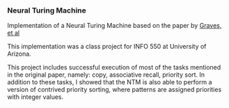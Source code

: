 ### Neural Turing Machine

Implementation of a Neural Turing Machine based on the paper by [Graves, et al](https://arxiv.org/abs/1410.5401)

This implementation was a class project for INFO 550 at University of Arizona.

This project includes successful execution of most of the tasks mentioned in the original paper, namely: copy, associative recall, priority sort. In addition to these tasks, I showed that the NTM is also able to perform a version of contrived priority sorting, where patterns are assigned priorities with integer values.